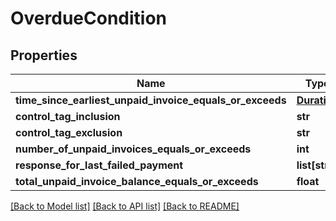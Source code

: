 # OverdueCondition

## Properties
Name | Type | Description | Notes
------------ | ------------- | ------------- | -------------
**time_since_earliest_unpaid_invoice_equals_or_exceeds** | [**Duration**](Duration.md) |  | [optional] 
**control_tag_inclusion** | **str** |  | [optional] 
**control_tag_exclusion** | **str** |  | [optional] 
**number_of_unpaid_invoices_equals_or_exceeds** | **int** |  | [optional] 
**response_for_last_failed_payment** | **list[str]** |  | [optional] 
**total_unpaid_invoice_balance_equals_or_exceeds** | **float** |  | [optional] 

[[Back to Model list]](../README.md#documentation-for-models) [[Back to API list]](../README.md#documentation-for-api-endpoints) [[Back to README]](../README.md)


